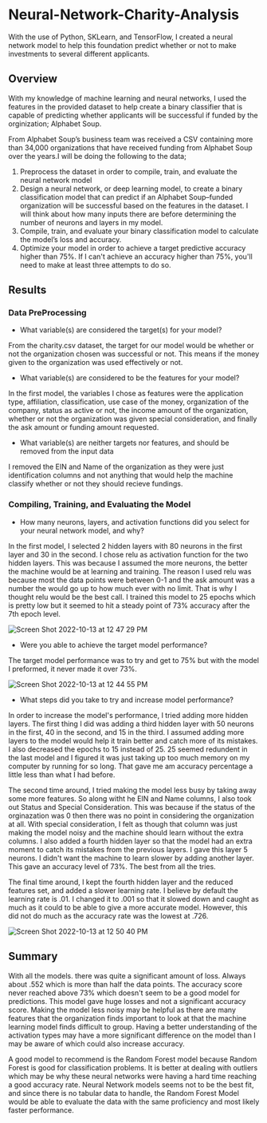 # Neural-Network-Charity-Analysis
With the use of Python, SKLearn, and TensorFlow, I created a neural network model to help this foundation predict whether or not to make investments to  several different applicants. 

## Overview
With my knowledge of machine learning and neural networks, I used the features in the provided dataset to help create a binary classifier that is capable of predicting whether applicants will be successful if funded by the orginization; Alphabet Soup.

From Alphabet Soup’s business team was received a CSV containing more than 34,000 organizations that have received funding from Alphabet Soup over the years.I will be doing the following to the data;
1. Preprocess the dataset in order to compile, train, and evaluate the neural network model
2. Design a neural network, or deep learning model, to create a binary classification model that can predict if an Alphabet Soup–funded organization will be successful based on the features in the dataset. I will think about how many inputs there are before determining the number of neurons and layers in my model. 
3. Compile, train, and evaluate your binary classification model to calculate the model’s loss and accuracy.
4. Optimize your model in order to achieve a target predictive accuracy higher than 75%. If I can't achieve an accuracy higher than 75%, you'll need to make at least three attempts to do so.

## Results
### Data PreProcessing
- What variable(s) are considered the target(s) for your model?

From the charity.csv dataset, the target for our model would be whether or not the organization chosen was successful or not. This means if the money given to the organization was used effectively or not. 

- What variable(s) are considered to be the features for your model?

In the first model, the variables I chose as features were the application type, affiliation, classification, use case of the money, organization of the company, status as active or not, the income amount of the organization, whether or not the organization was given special consideration, and finally the ask amount or funding amount requested.

- What variable(s) are neither targets nor features, and should be removed from the input data

I removed the EIN and Name of the organization as they were just identification columns and not anything that would help the machine classify whether or not they should recieve fundings. 

### Compiling, Training, and Evaluating the Model
- How many neurons, layers, and activation functions did you select for your neural network model, and why?

In the first model, I selected 2 hidden layers with 80 neurons in the first layer and 30 in the second. I chose relu as activation function for the two hidden layers. This was because I assumed the more neurons, the better the machine would be at learning and training. The reason I used relu was because most the data points were between 0-1 and the ask amount was a number the would go up to how much ever with no limit. That is why I thought relu would be the best call. I trained this model to 25 epochs which is pretty low but it seemed to hit a steady point of 73% accuracy after the 7th epoch level. 

![Screen Shot 2022-10-13 at 12 47 29 PM](https://user-images.githubusercontent.com/105755095/195668953-76e9aa52-f9bb-4c3b-b893-4ec3ad15a236.png)

- Were you able to achieve the target model performance?

The target model performance was to try and get to 75% but with the model I preformed, it never made it over 73%. 

![Screen Shot 2022-10-13 at 12 44 55 PM](https://user-images.githubusercontent.com/105755095/195668427-932821f9-5157-4a81-83ac-4739372ae7a4.png)

- What steps did you take to try and increase model performance?

In order to increase the model's performance, I tried adding more hidden layers. The first thing I did was adding a third hidden layer with 50 neurons in the first, 40 in the second, and 15 in the third. I assumed adding more layers to the model would help it train better and catch more of its mistakes. I also decreased the epochs to 15 instead of 25. 25 seemed redundent in the last model and I figured it was just taking up too much memory on my computer by running for so long. That gave me am accuracy percentage a little less than what I had before. 

The second time around, I tried making the model less busy by taking away some more features. So along witht he EIN and Name columns, I also took out Status and Special Consideration. This was because if the status of the orginazation was 0 then there was no point in considering the organization at all. With special consideration, I felt as though that column was just making the model noisy and the machine should learn without the extra columns. I also added a fourth hidden layer so that the model had an extra moment to catch its mistakes from the previous layers. I gave this layer 5 neurons. I didn't want the machine to learn slower by adding another layer. This gave an accuracy level of 73%. The best from all the tries.

The final time around, I kept the fourth hidden layer and the reduced features set, and added a slower learning rate. I believe by default the learning rate is .01. I changed it to .001 so that it slowed down and caught as much as it could to be able to give a more accurate model. However, this did not do much as the accuracy rate was the lowest at .726. 

![Screen Shot 2022-10-13 at 12 50 40 PM](https://user-images.githubusercontent.com/105755095/195671530-257a7331-ff96-43de-bc6b-7ce172416333.png)


## Summary
With all the models. there was quite a significant amount of loss. Always about .552 which is more than half the data points. The accuracy score never reached above 73% which doesn't seem to be a good model for predictions. This model gave huge losses and not a significant accuracy score. Making the model less noisy may be helpful as there are many features that the organization finds important to look at that the machine learning model finds difficult to group. Having a better understanding of the activation types may have a more significant difference on the model than I may be aware of which could also increase accuracy. 

A good model to recommend is the Random Forest model because Random Forest is good for classification problems. It is better at dealing with outliers which may be why these neural networks were having a hard time reaching a good accuracy rate. Neural Network models seems not to be the best fit, and since there is no tabular data to handle, the Random Forest Model would be able to evaluate the data with the same proficiency and most likely faster performance. 
